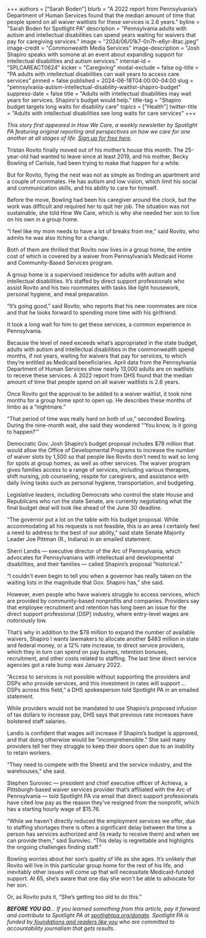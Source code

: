 +++
authors = ["Sarah Boden"]
blurb = "A 2022 report from Pennsylvania’s Department of Human Services found that the median amount of time that people spend on all waiver waitlists for these services is 2.6 years."
byline = "Sarah Boden for Spotlight PA"
description = "Pennsylvania adults with autism and intellectual disabilities can spend years waiting for waivers that pay for caregiving services."
image = "2024/06/01k7-0n7h-e6yr-8tac.jpeg"
image-credit = "Commonwealth Media Services"
image-description = "Josh Shapiro speaks with somone at an event about expanding support for intellectual disabilities and autism services."
internal-id = "SPLCAREACT0624"
kicker = "Caregiving"
modal-exclude = false
og-title = "PA adults with intellectual disabilities can wait years to access care services"
pinned = false
published = 2024-06-18T04:00:00-04:00
slug = "pennsylvania-autism-intellectual-disability-waitlist-shapiro-budget"
suppress-date = false
title = "Adults with intellectual disabilities may wait years for services. Shapiro's budget would help."
title-tag = "Shapiro budget targets long waits for disability care"
topics = ["Health"]
twitter-title = "Adults with intellectual disabilities see long waits for care services"
+++

<em>This story first appeared in How We Care, a weekly newsletter by Spotlight PA featuring original reporting and perspectives on how we care for one another at all stages of life. </em><a href="https://www.spotlightpa.org/newsletters/howwecare/#archives"><em>Sign up for free here</em></a><em>.</em>

Tristan Rovito finally moved out of his mother’s house this month. The 25-year-old had wanted to leave since at least 2019, and his mother, Becky Bowling of Carlisle, had been trying to make that happen for a while.

But for Rovito, flying the nest was not as simple as finding an apartment and a couple of roommates. He has autism and low vision, which limit his social and communication skills, and his ability to care for himself.

Before the move, Bowling had been his caregiver around the clock, but the work was difficult and required her to quit her job. The situation was not sustainable, she told How We Care, which is why she needed her son to live on his own in a group home.

“I feel like my mom needs to have a lot of breaks from me,” said Rovito, who admits he was also itching for a change.

<script src="https://www.spotlightpa.org/embed.js" async></script><div data-spl-embed-version="1" data-spl-src="https://www.spotlightpa.org/embeds/newsletter/"></div>

Both of them are thrilled that Rovito now lives in a group home, the entire cost of which is covered by a waiver from Pennsylvania’s Medicaid Home and Community-Based Services program.

A group home is a supervised residence for adults with autism and intellectual disabilities. It’s staffed by direct support professionals who assist Rovito and his two roommates with tasks like light housework, personal hygiene, and meal preparation.

“It’s going good,” said Rovito, who reports that his new roommates are nice and that he looks forward to spending more time with his girlfriend.

It took a long wait for him to get these services, a common experience in Pennsylvania.

Because the level of need exceeds what’s appropriated in the state budget, adults with autism and intellectual disabilities in the commonwealth spend months, if not years, waiting for waivers that pay for services, to which they’re entitled as Medicaid beneficiaries. April data from the Pennsylvania Department of Human Services show nearly 13,000 adults are on waitlists to receive these services. A 2022 report from DHS found that the median amount of time that people spend on all waiver waitlists is 2.6 years.

Once Rovito got the approval to be added to a waiver waitlist, it took nine months for a group home spot to open up. He describes these months of limbo as a “nightmare.”

“That period of time was really hard on both of us,” seconded Bowling. During the nine-month wait, she said they wondered “‘You know, is it going to happen?’”

Democratic Gov. Josh Shapiro’s budget proposal includes $78 million that would allow the Office of Developmental Programs to increase the number of waiver slots by 1,500 so that people like Rovito don’t need to wait so long for spots at group homes, as well as other services. The waiver program gives families access to a range of services, including various therapies, shift nursing, job counseling, respite for caregivers, and assistance with daily living tasks such as personal hygiene, transportation, and budgeting.

Legislative leaders, including Democrats who control the state House and Republicans who run the state Senate, are currently negotiating what the final budget deal will look like ahead of the June 30 deadline.

“The governor put a lot on the table with his budget proposal. While accommodating all his requests is not feasible, this is an area I certainly feel a need to address to the best of our ability,” said state Senate Majority Leader Joe Pittman (R., Indiana) in an emailed statement.

Sherri Landis — executive director of the Arc of Pennsylvania, which advocates for Pennsylvanians with intellectual and developmental disabilities, and their families — called Shapiro’s proposal “historical.”

“I couldn&#39;t even begin to tell you when a governor has really taken on the waiting lists in the magnitude that Gov. Shapiro has,” she said.

However, even people who have waivers struggle to access services, which are provided by community-based nonprofits and companies. Providers say that employee recruitment and retention has long been an issue for the direct support professional \[DSP\] industry, where entry-level wages are notoriously low.

That’s why in addition to the $78 million to expand the number of available waivers, Shapiro l wants lawmakers to allocate another $483 million in state and federal money, or a 12% rate increase, to direct service providers, which they in turn can spend on pay bumps, retention bonuses, recruitment, and other costs related to staffing. The last time direct service agencies got a rate bump was January 2022.

“Access to services is not possible without supporting the providers and DSPs who provide services, and this investment in rates will support … DSPs across this field,” a DHS spokesperson told Spotlight PA in an emailed statement.

While providers would not be mandated to use Shapiro’s proposed infusion of tax dollars to increase pay, DHS says that previous rate increases have bolstered staff salaries.

<script src="https://www.spotlightpa.org/embed.js" async></script><div data-spl-embed-version="1" data-spl-src="https://www.spotlightpa.org/embeds/donate/"></div>

Landis is confident that wages will increase if Shapiro’s budget is approved, and that doing otherwise would be “incomprehensible.” She said many providers tell her they struggle to keep their doors open due to an inability to retain workers.

“They need to compete with the Sheetz and the service industry, and the warehouses,” she said.

Stephen Suroviec — president and chief executive officer of Achieva, a Pittsburgh-based waiver services provider that’s affiliated with the Arc of Pennsylvania — told Spotlight PA via email that direct support professionals have cited low pay as the reason they’ve resigned from the nonprofit, which has a starting hourly wage of $15.76.

“While we haven’t directly reduced the employment services we offer, due to staffing shortages there is often a significant delay between the time a person has services authorized and (is ready to receive them) and when we can provide them,” said Suroviec. “This delay is regrettable and highlights the ongoing challenges finding staff.”

Bowling worries about her son’s quality of life as she ages. It’s unlikely that Rovito will live in this particular group home for the rest of his life, and inevitably other issues will come up that will necessitate Medicaid-funded support. At 65, she’s aware that one day she won&#39;t be able to advocate for her son.

Or, as Rovito puts it, “She’s getting too old to do this.”

<strong><em>BEFORE YOU GO</em></strong><em>… If you learned something from this article, pay it forward and contribute to Spotlight PA at </em><a href="http://spotlightpa.org/donate"><em>spotlightpa.org/donate</em></a><em>. Spotlight PA is funded by</em><a href="https://www.spotlightpa.org/support"><em> foundations and readers like you</em></a><em> who are committed to accountability journalism that gets results.</em>


